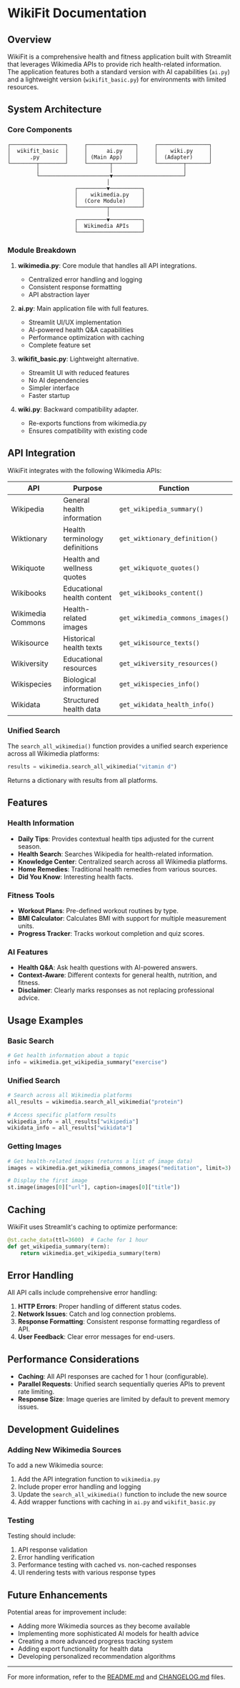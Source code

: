 # WikiFit Documentation

## Overview

WikiFit is a comprehensive health and fitness application built with Streamlit that leverages Wikimedia APIs to provide rich health-related information. The application features both a standard version with AI capabilities (`ai.py`) and a lightweight version (`wikifit_basic.py`) for environments with limited resources.

## System Architecture

### Core Components

```
┌─────────────────┐     ┌───────────────┐     ┌────────────────┐
│  wikifit_basic  │     │      ai.py    │     │    wiki.py     │
│      .py        │     │ (Main App)    │     │  (Adapter)     │
└────────┬────────┘     └───────┬───────┘     └────────┬───────┘
         │                      │                      │
         └──────────────────────▼──────────────────────┘
                               │
                     ┌─────────▼──────────┐
                     │    wikimedia.py    │
                     │  (Core Module)     │
                     └─────────┬──────────┘
                               │
                     ┌─────────▼──────────┐
                     │  Wikimedia APIs    │
                     └────────────────────┘
```

### Module Breakdown

1. **wikimedia.py**: Core module that handles all API integrations.
   - Centralized error handling and logging
   - Consistent response formatting
   - API abstraction layer

2. **ai.py**: Main application file with full features.
   - Streamlit UI/UX implementation
   - AI-powered health Q&A capabilities
   - Performance optimization with caching
   - Complete feature set

3. **wikifit_basic.py**: Lightweight alternative.
   - Streamlit UI with reduced features
   - No AI dependencies
   - Simpler interface
   - Faster startup

4. **wiki.py**: Backward compatibility adapter.
   - Re-exports functions from wikimedia.py
   - Ensures compatibility with existing code

## API Integration

WikiFit integrates with the following Wikimedia APIs:

| API | Purpose | Function |
|-----|---------|----------|
| Wikipedia | General health information | `get_wikipedia_summary()` |
| Wiktionary | Health terminology definitions | `get_wiktionary_definition()` |
| Wikiquote | Health and wellness quotes | `get_wikiquote_quotes()` |
| Wikibooks | Educational health content | `get_wikibooks_content()` |
| Wikimedia Commons | Health-related images | `get_wikimedia_commons_images()` |
| Wikisource | Historical health texts | `get_wikisource_texts()` |
| Wikiversity | Educational resources | `get_wikiversity_resources()` |
| Wikispecies | Biological information | `get_wikispecies_info()` |
| Wikidata | Structured health data | `get_wikidata_health_info()` |

### Unified Search

The `search_all_wikimedia()` function provides a unified search experience across all Wikimedia platforms:

```python
results = wikimedia.search_all_wikimedia("vitamin d")
```

Returns a dictionary with results from all platforms.

## Features

### Health Information

- **Daily Tips**: Provides contextual health tips adjusted for the current season.
- **Health Search**: Searches Wikipedia for health-related information.
- **Knowledge Center**: Centralized search across all Wikimedia platforms.
- **Home Remedies**: Traditional health remedies from various sources.
- **Did You Know**: Interesting health facts.

### Fitness Tools

- **Workout Plans**: Pre-defined workout routines by type.
- **BMI Calculator**: Calculates BMI with support for multiple measurement units.
- **Progress Tracker**: Tracks workout completion and quiz scores.

### AI Features

- **Health Q&A**: Ask health questions with AI-powered answers.
- **Context-Aware**: Different contexts for general health, nutrition, and fitness.
- **Disclaimer**: Clearly marks responses as not replacing professional advice.

## Usage Examples

### Basic Search

```python
# Get health information about a topic
info = wikimedia.get_wikipedia_summary("exercise")
```

### Unified Search

```python
# Search across all Wikimedia platforms
all_results = wikimedia.search_all_wikimedia("protein")

# Access specific platform results
wikipedia_info = all_results["wikipedia"]
wikidata_info = all_results["wikidata"]
```

### Getting Images

```python
# Get health-related images (returns a list of image data)
images = wikimedia.get_wikimedia_commons_images("meditation", limit=3)

# Display the first image
st.image(images[0]["url"], caption=images[0]["title"])
```

## Caching

WikiFit uses Streamlit's caching to optimize performance:

```python
@st.cache_data(ttl=3600)  # Cache for 1 hour
def get_wikipedia_summary(term):
    return wikimedia.get_wikipedia_summary(term)
```

## Error Handling

All API calls include comprehensive error handling:

1. **HTTP Errors**: Proper handling of different status codes.
2. **Network Issues**: Catch and log connection problems.
3. **Response Formatting**: Consistent response formatting regardless of API.
4. **User Feedback**: Clear error messages for end-users.

## Performance Considerations

- **Caching**: All API responses are cached for 1 hour (configurable).
- **Parallel Requests**: Unified search sequentially queries APIs to prevent rate limiting.
- **Response Size**: Image queries are limited by default to prevent memory issues.

## Development Guidelines

### Adding New Wikimedia Sources

To add a new Wikimedia source:

1. Add the API integration function to `wikimedia.py`
2. Include proper error handling and logging
3. Update the `search_all_wikimedia()` function to include the new source
4. Add wrapper functions with caching in `ai.py` and `wikifit_basic.py`

### Testing

Testing should include:

1. API response validation
2. Error handling verification
3. Performance testing with cached vs. non-cached responses
4. UI rendering tests with various response types

## Future Enhancements

Potential areas for improvement include:

- Adding more Wikimedia sources as they become available
- Implementing more sophisticated AI models for health advice
- Creating a more advanced progress tracking system
- Adding export functionality for health data
- Developing personalized recommendation algorithms

---

For more information, refer to the [README.md](README.md) and [CHANGELOG.md](CHANGELOG.md) files.
